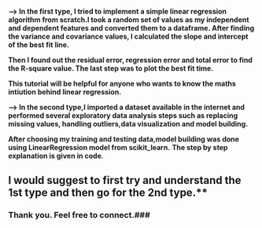 **--> In the first type, I tried to implement a simple linear regression algorithm from scratch.I took a random set of values as my independent and dependent features and converted them to a dataframe.
After finding the variance and covariance  values, I calculated the slope and intercept of the best fit line.**


**Then I found out the residual error, regression error and total error to find the R-square value. The last step was to plot the best fit time.**

**This tutorial will be helpful for anyone who wants to know the maths intiution behind linear regression.**
 
 

**--> In the second type,I imported a dataset available in the internet and performed several exploratory data analysis steps such as replacing missing values, handling outliers,data visualization and model building.**

**After choosing my training and testing data,model building was done using LinearRegression model from scikit_learn.**
**The step by step explanation is given in code**.



## I would suggest to first try and understand the 1st type and then go for the 2nd type.**
  ### Thank you. Feel free to connect.###
